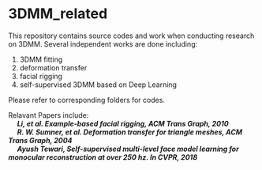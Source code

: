 # 3DMM_related
This repository contains source codes and work when conducting research on 3DMM. 
Several independent works are done including: 
  1. 3DMM fitting
  2. deformation transfer 
  3. facial rigging 
  4. self-supervised 3DMM based on Deep Learning   

Please refer to corresponding folders for codes.

Relavant Papers include: <br>
&emsp; ***Li, et al. Example-based facial rigging, ACM Trans Graph, 2010***<br>
&emsp; ***R. W. Sumner, et al. Deformation transfer for triangle meshes, ACM Trans Graph, 2004***<br>
&emsp; ***Ayush Tewari, Self-supervised multi-level face model learning for monocular reconstruction at over 250 hz. In CVPR, 2018***
 


